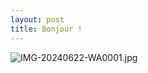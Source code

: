 ```yaml
---
layout: post
title: Bonjour !
---
```

![IMG-20240622-WA0001.jpg]({{site.baseurl}}/media/IMG-20240622-WA0001.jpg)